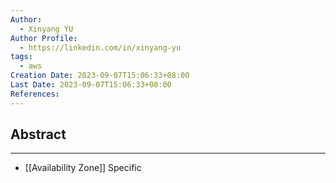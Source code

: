 ```yaml
---
Author:
  - Xinyang YU
Author Profile:
  - https://linkedin.com/in/xinyang-yu
tags:
  - aws
Creation Date: 2023-09-07T15:06:33+08:00
Last Date: 2023-09-07T15:06:33+08:00
References:
---
```

## Abstract
---
- [[Availability Zone]] Specific